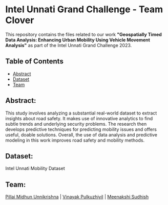 # Intel Unnati Grand Challenge - Team Clover

This repository contains the files related to our work **"Geospatially Timed Data Analysis: Enhancing Urban Mobility Using Vehicle Movement Analysis"** as part of the Intel Unnati Grand Challenge 2023.

## Table of Contents

- [Abstract](#Abstract)
- [Dataset](#Dataset)
- [Team](#Team)
  
## Abstract:
This study involves analyzing a substantial real-world dataset to extract insights about road safety. It makes use of innovative analytics to find subtle trends and underlying security problems. The research then develops predictive techniques for predicting mobility issues and offers useful, doable solutions. Overall, the use of data analysis and predictive modeling in this work improves road safety and mobility methods.

## Dataset:
Intel Unnati Mobility Dataset

## Team:
[Pillai Midhun Unnikrishna](https://github.com/Just-Midhun) |
[Vinayak Pulkuzhiyil](https://github.com/VinayakVijay12) |
[Meenakshi Sudhish](https://github.com/MinMint01)

